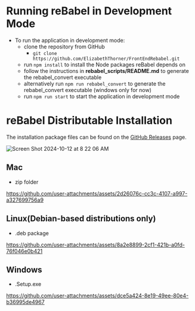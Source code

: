 # Running reBabel in Development Mode
- To run the application in development mode:
    - clone the repository from GitHub
        - `git clone https://github.com/ElizabethThorner/FrontEndRebabel.git`
    - run `npm install` to install the Node packages reBabel depends on 
    - follow the instructions in **rebabel_scripts/README.md** to generate the rebabel_convert executable
    - alternatively run `npm run rebabel_convert` to generate the rebabel_convert executable (windows only for now)
    - run `npm run start` to start the application in development mode 

# reBabel Distributable Installation 

The installation package files can be found on the [GitHub Releases](https://github.com/ElizabethThorner/FrontEndRebabel/releases) page. 

![Screen Shot 2024-10-12 at 8 22 06 AM](https://github.com/user-attachments/assets/5d4ed303-e514-4e2c-aa69-9e74dac2ff46)

## Mac 
  - zip folder

https://github.com/user-attachments/assets/2d26076c-cc3c-4107-a997-a327699756a9

## Linux(Debian-based distributions only)
  - .deb package

https://github.com/user-attachments/assets/8a2e8899-2cf1-421b-a0fd-76f046e0b421

## Windows 
  - .Setup.exe

https://github.com/user-attachments/assets/dce5a424-8e19-49ee-80e4-b36995de4967